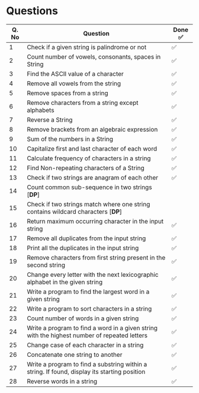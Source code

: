 # Questions

| Q. No | Question                                                                                     | Done ✅ |
| ----- | -------------------------------------------------------------------------------------------- | ------ |
| 1     | Check if a given string is palindrome or not                                                 | ✅      |
| 2     | Count number of vowels, consonants, spaces in String                                         | ✅      |
| 3     | Find the ASCII value of a character                                                          | ✅      |
| 4     | Remove all vowels from the string                                                            | ✅      |
| 5     | Remove spaces from a string                                                                  | ✅      |
| 6     | Remove characters from a string except alphabets                                             | ✅      |
| 7     | Reverse a String                                                                             | ✅      |
| 8     | Remove brackets from an algebraic expression                                                 | ✅      |
| 9     | Sum of the numbers in a String                                                               | ✅      |
| 10    | Capitalize first and last character of each word                                             | ✅      |
| 11    | Calculate frequency of characters in a string                                                | ✅      |
| 12    | Find Non-repeating characters of a String                                                    | ✅      |
| 13    | Check if two strings are anagram of each other                                               | ✅      |
| 14    | Count common sub-sequence in two strings [**DP**]                                            |        |
| 15    | Check if two strings match where one string contains wildcard characters [**DP**]            |        |
| 16    | Return maximum occurring character in the input string                                       | ✅      |
| 17    | Remove all duplicates from the input string                                                  | ✅      |
| 18    | Print all the duplicates in the input string                                                 | ✅      |
| 19    | Remove characters from first string present in the second string                             | ✅      |
| 20    | Change every letter with the next lexicographic alphabet in the given string                 | ✅      |
| 21    | Write a program to find the largest word in a given string                                   | ✅      |
| 22    | Write a program to sort characters in a string                                               | ✅      |
| 23    | Count number of words in a given string                                                      | ✅      |
| 24    | Write a program to find a word in a given string with the highest number of repeated letters | ✅      |
| 25    | Change case of each character in a string                                                    | ✅      |
| 26    | Concatenate one string to another                                                            | ✅      |
| 27    | Write a program to find a substring within a string. If found, display its starting position | ✅      |
| 28    | Reverse words in a string                                                                    | ✅      |
